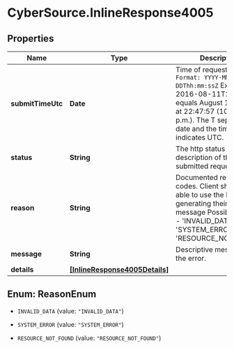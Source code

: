 # CyberSource.InlineResponse4005

## Properties
Name | Type | Description | Notes
------------ | ------------- | ------------- | -------------
**submitTimeUtc** | **Date** | Time of request in UTC. `Format: YYYY-MM-DDThh:mm:ssZ`  Example 2016-08-11T22:47:57Z equals August 11, 2016, at 22:47:57 (10:47:57 p.m.). The T separates the date and the time. The Z indicates UTC.  | [optional] 
**status** | **String** | The http status description of the submitted request. | [optional] 
**reason** | **String** | Documented reason codes. Client should be able to use the key for generating their own error message Possible Values:   - 'INVALID_DATA'   - 'SYSTEM_ERROR'   - 'RESOURCE_NOT_FOUND'  | [optional] 
**message** | **String** | Descriptive message for the error. | [optional] 
**details** | [**[InlineResponse4005Details]**](InlineResponse4005Details.md) |  | [optional] 


<a name="ReasonEnum"></a>
## Enum: ReasonEnum


* `INVALID_DATA` (value: `"INVALID_DATA"`)

* `SYSTEM_ERROR` (value: `"SYSTEM_ERROR"`)

* `RESOURCE_NOT_FOUND` (value: `"RESOURCE_NOT_FOUND"`)




